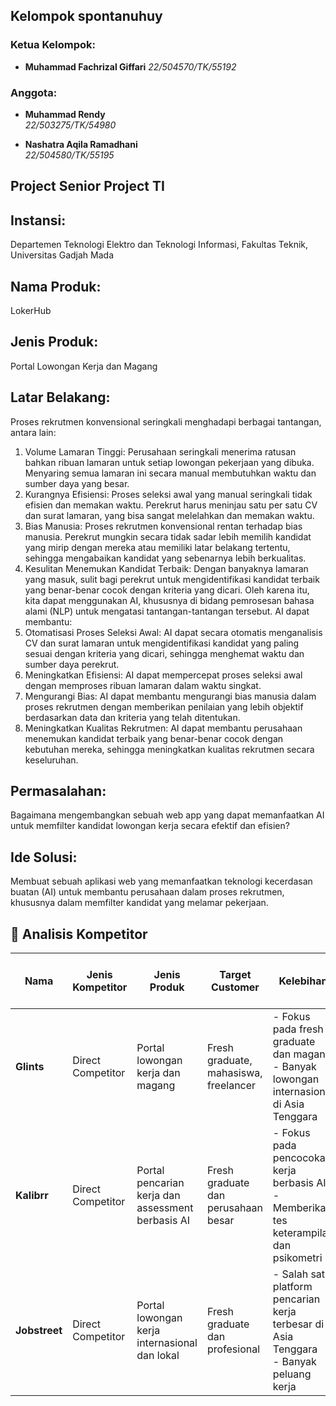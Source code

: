 ## Kelompok **spontanuhuy**

### Ketua Kelompok:
- **Muhammad Fachrizal Giffari**
  *22/504570/TK/55192*

### Anggota:
- **Muhammad Rendy**  
  *22/503275/TK/54980*

- **Nashatra Aqila Ramadhani**  
  *22/504580/TK/55195*

## Project Senior Project TI

## Instansi:
Departemen Teknologi Elektro dan Teknologi Informasi, Fakultas Teknik, Universitas Gadjah Mada

## Nama Produk:
LokerHub

## Jenis Produk:
Portal Lowongan Kerja dan Magang

## Latar Belakang:
Proses rekrutmen konvensional seringkali menghadapi berbagai tantangan, antara lain:
1. Volume Lamaran Tinggi: Perusahaan seringkali menerima ratusan bahkan ribuan
lamaran untuk setiap lowongan pekerjaan yang dibuka. Menyaring semua
lamaran ini secara manual membutuhkan waktu dan sumber daya yang besar.
2. Kurangnya Efisiensi: Proses seleksi awal yang manual seringkali tidak efisien dan
memakan waktu. Perekrut harus meninjau satu per satu CV dan surat lamaran,
yang bisa sangat melelahkan dan memakan waktu.
3. Bias Manusia: Proses rekrutmen konvensional rentan terhadap bias manusia.
Perekrut mungkin secara tidak sadar lebih memilih kandidat yang mirip dengan
mereka atau memiliki latar belakang tertentu, sehingga mengabaikan kandidat
yang sebenarnya lebih berkualitas.
4. Kesulitan Menemukan Kandidat Terbaik: Dengan banyaknya lamaran yang masuk,
sulit bagi perekrut untuk mengidentifikasi kandidat terbaik yang benar-benar
cocok dengan kriteria yang dicari.
Oleh karena itu, kita dapat menggunakan AI, khususnya di bidang pemrosesan bahasa
alami (NLP) untuk mengatasi tantangan-tantangan tersebut. AI dapat membantu:
1. Otomatisasi Proses Seleksi Awal: AI dapat secara otomatis menganalisis CV dan
surat lamaran untuk mengidentifikasi kandidat yang paling sesuai dengan kriteria
yang dicari, sehingga menghemat waktu dan sumber daya perekrut.
2. Meningkatkan Efisiensi: AI dapat mempercepat proses seleksi awal dengan
memproses ribuan lamaran dalam waktu singkat.
3. Mengurangi Bias: AI dapat membantu mengurangi bias manusia dalam proses
rekrutmen dengan memberikan penilaian yang lebih objektif berdasarkan data
dan kriteria yang telah ditentukan.
4. Meningkatkan Kualitas Rekrutmen: AI dapat membantu perusahaan menemukan
kandidat terbaik yang benar-benar cocok dengan kebutuhan mereka, sehingga
meningkatkan kualitas rekrutmen secara keseluruhan.

## Permasalahan:
Bagaimana mengembangkan sebuah web app yang dapat memanfaatkan AI untuk
memfilter kandidat lowongan kerja secara efektif dan efisien?

## Ide Solusi:
Membuat sebuah aplikasi web yang memanfaatkan teknologi kecerdasan buatan (AI)
untuk membantu perusahaan dalam proses rekrutmen, khususnya dalam memfilter
kandidat yang melamar pekerjaan.

## 🎯 Analisis Kompetitor

| **Nama**      | **Jenis Kompetitor**         | **Jenis Produk**                                   | **Target Customer**                    | **Kelebihan**                                                                                | **Kekurangan**                                                                          | **Key Competitive Advantage & Unique Value**                              |
|---------------|------------------------------|----------------------------------------------------|----------------------------------------|----------------------------------------------------------------------------------------------|-----------------------------------------------------------------------------------------|---------------------------------------------------------------------------|
| **Glints**    | Direct Competitor            | Portal lowongan kerja dan magang                   | Fresh graduate, mahasiswa, freelancer  | - Fokus pada fresh graduate dan magang<br>- Banyak lowongan internasional di Asia Tenggara   | - Peluang yang sudah ditetapkan masih terbatas<br>- Keamanan berbeda di perusahaan lain | Koneksi langsung ke perusahaan + komunikasi, banyak peluang internasional |
| **Kalibrr**   | Direct Competitor            | Portal pencarian kerja dan assessment berbasis AI  | Fresh graduate dan perusahaan besar    | - Fokus pada pencocokan kerja berbasis AI<br>- Memberikan tes keterampilan dan psikometri    | - Kurang transparan tentang peluang yang tersedia<br>- Beberapa fitur memerlukan biaya  | AI-led job seeker matching, AI, simple & robust                           |
| **Jobstreet** | Direct Competitor            | Portal lowongan kerja internasional dan lokal      | Fresh graduate dan profesional         | - Salah satu platform pencarian kerja terbesar di Asia Tenggara<br>- Banyak peluang kerja    | - Kompetisi ketat di platform<br>- Tidak terlalu fokus pada fresh graduate              | Competitive long-term AI and filter job matching menggunakan AI           |
